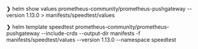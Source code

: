 
❯ helm show values prometheus-community/prometheus-pushgateway --version 1.13.0 > manifests/speedtest/values

❯ helm template speedtest prometheus-community/prometheus-pushgateway --include-crds --output-dir manifests -f manifests/speedtest/values --version 1.13.0 --namespace speedtest 

